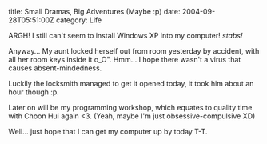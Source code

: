 title: Small Dramas, Big Adventures (Maybe :p)
date: 2004-09-28T05:51:00Z
category: Life

ARGH! I still can't seem to install Windows XP into my computer! *stabs!*

Anyway… My aunt locked herself out from room yesterday by accident, with all her room keys inside it o\_O". Hmm… I hope there wasn't a virus that causes absent-mindedness.

Luckily the locksmith managed to get it opened today, it took him about an hour though :p.

Later on will be my programming workshop, which equates to quality time with Choon Hui again <3. (Yeah, maybe I'm just obsessive-compulsive XD)

Well… just hope that I can get my computer up by today T-T.
